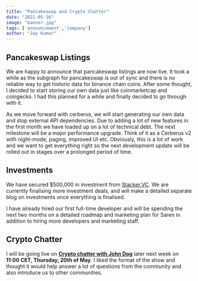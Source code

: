 ```yaml
---
title: "Pancakeswap and Crypto Chatter"
date: "2021-05-16"
image: "banner.jpg"
tags: ['announcement','company']
author: "Jay Kumar"
---
```


Pancakeswap Listings
-----------
We are happy to announce that pancakeswap listings are now live. It took a while as the subgraph for pancakeswap is out
of sync and there is no reliable way to get historic data for binance chain coins. After some thought, I decided to
start storing our own data just like coinmarketcap and coingecko. I had this planned for a while and finally decided to
go through with it.

As we move forward with cerberus, we will start generating our own data and stop external API dependencies. Due to
adding a lot of new features in the first month we have loaded up on a lot of technical debt. The next milestone will be
a major performance upgrade. Think of it as a Cerberus v2 with night-mode, paging, improved UI etc. Obviously, this is a
lot of work and we want to get everything right so the next development update will be rolled out in stages over a
prolonged period of time.

Investments
-----------
We have secured $500,000 in investment from [Stacker.VC](https://stacker.vc/). We are currently finalising more
investment deals, and will make a detailed separate blog on investments once everything is finalised.

I have already hired our first full-time developer and will be spending the next two months on a detailed roadmap and
marketing plan for Saren in addition to hiring more developers and marketing staff.

Crypto Chatter
----------------
I will be going live on **[Crypto chatter with John Dog](https://www.youtube.com/channel/UCMikCvihU2L3HERP0IWPZhA)**
later next week on **11:00 CET, Thursday, 20th of May**. I liked the format of the show and thought it would help answer
a lot of questions from the community and also introduce us to other communities.